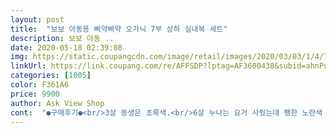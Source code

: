 ```yaml
---
layout: post 
title:  "보보 아동용 삐약삐약 오가닉 7부 상하 실내복 세트" 
description: 보보 아동 ..
date: 2020-05-18 02:39:08 
img: https://static.coupangcdn.com/image/retail/images/2020/03/03/1/4/77b2ac38-2422-4d99-baf8-cd902e8875cc.jpg 
linkUrl: https://link.coupang.com/re/AFFSDP?lptag=AF3600438&subid=ahnPublicAsk&pageKey=1322101212&itemId=2342599268&vendorItemId=70339171541&traceid=V0-113-2b12c1726c8dfc6f 
categories: [1005] 
color: F361A6 
price: 9900 
author: Ask View Shop 
cont:  "●구매후기●<br/>3살 동생은 초록색.<br/>6살 누나는 요거 사줬는데 쨍한 노란색 예쁘네요<br/>6살치고 작고 말라서 사이즈가 딱 맞았어요<br/>노란병아리처럼 잘 어울려서 선물하고 만족했어요:)<br/>배송잘받았습니다 색깔만큼이나 입혀놓으니 너무 귀엽고 예쁘네요 길이도 적당하고 천도 엄청 시원해요까슬뻣뻣한걸 안좋아해서 걱정했는데 오가닉원단에 부들부들하니 대만족입니다 둥이들 실내복으로 딱이에요 단추도 적당히 2개라서 더좋아요 3개까지 끼우려면 저는 힘들더라구요 ㅋㅋ<br/>사이즈는 정사이즈네요.<br/><br/>애들있는집을 여름에도 에어컨을 계속 돌려서 시원하니 여름지날때까지 쭉입히기 좋네요<br/>쨍한 노란색이라서 아이가 입으니 정말 귀엽네요<br/>" 
---
```

